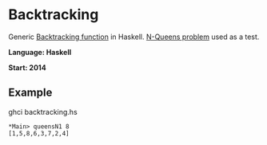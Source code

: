 # Backtracking
Generic [Backtracking function](https://en.wikipedia.org/wiki/Backtracking) in Haskell. [N-Queens problem](https://en.wikipedia.org/wiki/Eight_queens_puzzle) used as a test.

**Language: Haskell**

**Start: 2014**

## Example

ghci backtracking.hs

```
*Main> queensN1 8
[1,5,8,6,3,7,2,4]
```
